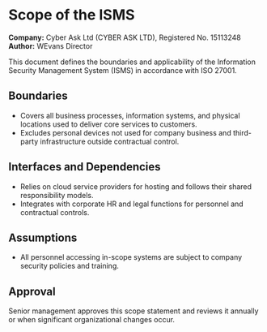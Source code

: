# Scope of the ISMS

**Company:** Cyber Ask Ltd (CYBER ASK LTD), Registered No. 15113248  
**Author:** WEvans Director

This document defines the boundaries and applicability of the Information Security Management System (ISMS) in accordance with ISO 27001.

## Boundaries

- Covers all business processes, information systems, and physical locations used to deliver core services to customers.
- Excludes personal devices not used for company business and third-party infrastructure outside contractual control.

## Interfaces and Dependencies

- Relies on cloud service providers for hosting and follows their shared responsibility models.
- Integrates with corporate HR and legal functions for personnel and contractual controls.

## Assumptions

- All personnel accessing in-scope systems are subject to company security policies and training.

## Approval

Senior management approves this scope statement and reviews it annually or when significant organizational changes occur.
